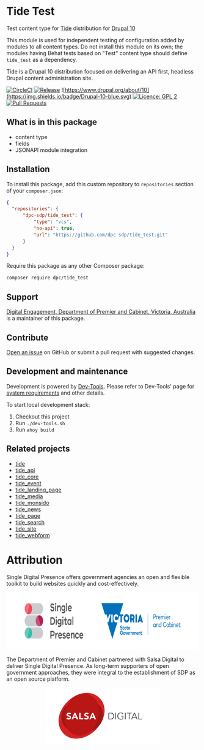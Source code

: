 # Tide Test
Test content type for [Tide](https://github.com/dpc-sdp/tide) distribution for [Drupal 10](https://github.com/dpc-sdp)

This module is used for independent testing of configuration added by modules to all content types. Do not install this module on its own; the modules having Behat tests based on "Test" content type should define `tide_test` as a dependency.

Tide is a Drupal 10 distribution focused on delivering an API first, headless Drupal content administration site.

[![CircleCI](https://circleci.com/gh/dpc-sdp/tide_test.svg?style=shield&circle-token=2a0e49166724ac193636fba5b458024e00342dce)](https://circleci.com/gh/dpc-sdp/tide_test)
[![Release](https://img.shields.io/github/release/dpc-sdp/tide_test.svg)](https://github.com/dpc-sdp/tide_test/releases/latest)
![https://www.drupal.org/about/10](https://img.shields.io/badge/Drupal-10-blue.svg)
[![Licence: GPL 2](https://img.shields.io/badge/licence-GPL2-blue.svg)](https://github.com/dpc-sdp/tide_test/blob/master/LICENSE.txt)
[![Pull Requests](https://img.shields.io/github/issues-pr/dpc-sdp/tide_page.svg)](https://github.com/dpc-sdp/tide_test/pulls)

## What is in this package
- content type
- fields
- JSONAPI module integration

## Installation
To install this package, add this custom repository to `repositories` section of
your `composer.json`:

```json
{
  "repositories": {        
      "dpc-sdp/tide_test": {
          "type": "vcs",
          "no-api": true,
          "url": "https://github.com/dpc-sdp/tide_test.git"
      }
  }
}
```

Require this package as any other Composer package:
```bash
composer require dpc/tide_test 
``` 

## Support
[Digital Engagement, Department of Premier and Cabinet, Victoria, Australia](https://github.com/dpc-sdp) 
is a maintainer of this package.

## Contribute
[Open an issue](https://github.com/dpc-sdp) on GitHub or submit a pull request with suggested changes.

## Development and maintenance
Development is powered by [Dev-Tools](https://github.com/dpc-sdp/dev-tools). Please refer to Dev-Tools' 
page for [system requirements](https://github.com/dpc-sdp/dev-tools/#prerequisites) and other details.

To start local development stack:
1. Checkout this project 
2. Run `./dev-tools.sh`
3. Run `ahoy build`
 
## Related projects
- [tide](https://github.com/dpc-sdp/tide)       
- [tide_api](https://github.com/dpc-sdp/tide_api)         
- [tide_core](https://github.com/dpc-sdp/tide_core)
- [tide_event](https://github.com/dpc-sdp/tide_event)
- [tide_landing_page](https://github.com/dpc-sdp/tide_landing_page)
- [tide_media](https://github.com/dpc-sdp/tide_media)     
- [tide_monsido](https://github.com/dpc-sdp/tide_monsido) 
- [tide_news](https://github.com/dpc-sdp/tide_news)       
- [tide_page](https://github.com/dpc-sdp/tide_page)       
- [tide_search](https://github.com/dpc-sdp/tide_search)   
- [tide_site](https://github.com/dpc-sdp/tide_site)          
- [tide_webform](https://github.com/dpc-sdp/tide_webform)  

# Attribution
Single Digital Presence offers government agencies an open and flexible toolkit to build websites quickly and cost-effectively.
<p align="center"><a href="https://www.vic.gov.au/what-single-digital-presence-offers" target="_blank"><img src="docs/SDP_Logo_VicGov_RGB.jpg" alt="SDP logo" height="150"></a></p>

The Department of Premier and Cabinet partnered with Salsa Digital to deliver Single Digital Presence. As long-term supporters of open government approaches, they were integral to the establishment of SDP as an open source platform.
<p align="center"><a href="https://salsadigital.com.au/" target="_blank"><img src="docs/Salsa.png" alt="Salsa logo" height="150"></a></p>

